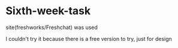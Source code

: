 # Sixth-week-task
site(freshworks/Freshchat) was used


I couldn't try it because there is a free version to try, just for design
